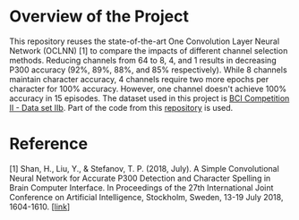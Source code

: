 # Overview of the Project
This repository reuses the state-of-the-art One Convolution Layer Neural Network (OCLNN) [1] to compare the impacts of different channel selection methods. Reducing channels from 64 to 8, 4, and 1 results in decreasing P300 accuracy (92%, 89%, 88%, and 85% respectively). While 8 channels maintain character accuracy, 4 channels require two more epochs per character for 100% accuracy. However, one channel doesn't achieve 100% accuracy in 15 episodes. The dataset used in this project is [BCI Competition II - Data set IIb](http://www.bbci.de/competition/ii/). Part of the code from this [repository](https://github.com/gibranfp/P300-CNNT) is used.

# Reference
[1] Shan, H., Liu, Y., & Stefanov, T. P. (2018, July). A Simple Convolutional Neural Network for Accurate P300 Detection and Character Spelling in Brain Computer Interface. In Proceedings of the 27th International Joint Conference on Artificial Intelligence, Stockholm, Sweden, 13-19 July 2018, 1604-1610. [[link](https://www.ijcai.org/Proceedings/2018/222)]
